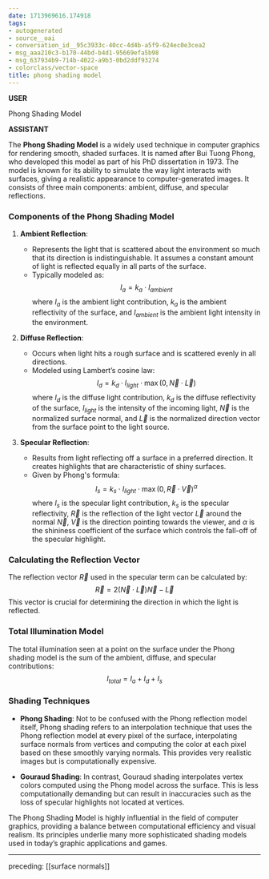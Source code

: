 ```yaml
---
date: 1713969616.174918
tags:
- autogenerated
- source__oai
- conversation_id__95c3933c-40cc-4d4b-a5f9-624ec0e3cea2
- msg_aaa210c3-b170-44bd-b4d1-95669efa5b98
- msg_637934b9-714b-4022-a9b3-0bd2ddf93274
- colorclass/vector-space
title: phong shading model
---
```


**USER**

Phong Shading Model


**ASSISTANT**

The **Phong Shading Model** is a widely used technique in computer graphics for rendering smooth, shaded surfaces. It is named after Bui Tuong Phong, who developed this model as part of his PhD dissertation in 1973. The model is known for its ability to simulate the way light interacts with surfaces, giving a realistic appearance to computer-generated images. It consists of three main components: ambient, diffuse, and specular reflections.

### Components of the Phong Shading Model

1. **Ambient Reflection**:
   - Represents the light that is scattered about the environment so much that its direction is indistinguishable. It assumes a constant amount of light is reflected equally in all parts of the surface.
   - Typically modeled as:
     $$
     I_a = k_a \cdot I_{ambient}
     $$
     where $I_a$ is the ambient light contribution, $k_a$ is the ambient reflectivity of the surface, and $I_{ambient}$ is the ambient light intensity in the environment.

2. **Diffuse Reflection**:
   - Occurs when light hits a rough surface and is scattered evenly in all directions.
   - Modeled using Lambert’s cosine law:
     $$
     I_d = k_d \cdot I_{light} \cdot \max(0, \vec{N} \cdot \vec{L})
     $$
     where $I_d$ is the diffuse light contribution, $k_d$ is the diffuse reflectivity of the surface, $I_{light}$ is the intensity of the incoming light, $\vec{N}$ is the normalized surface normal, and $\vec{L}$ is the normalized direction vector from the surface point to the light source.

3. **Specular Reflection**:
   - Results from light reflecting off a surface in a preferred direction. It creates highlights that are characteristic of shiny surfaces.
   - Given by Phong's formula:
     $$
     I_s = k_s \cdot I_{light} \cdot \max(0, \vec{R} \cdot \vec{V})^{\alpha}
     $$
     where $I_s$ is the specular light contribution, $k_s$ is the specular reflectivity, $\vec{R}$ is the reflection of the light vector $\vec{L}$ around the normal $\vec{N}$, $\vec{V}$ is the direction pointing towards the viewer, and $\alpha$ is the shininess coefficient of the surface which controls the fall-off of the specular highlight.

### Calculating the Reflection Vector

The reflection vector $\vec{R}$ used in the specular term can be calculated by:
$$
\vec{R} = 2(\vec{N} \cdot \vec{L})\vec{N} - \vec{L}
$$
This vector is crucial for determining the direction in which the light is reflected.

### Total Illumination Model

The total illumination seen at a point on the surface under the Phong shading model is the sum of the ambient, diffuse, and specular contributions:
$$
I_{total} = I_a + I_d + I_s
$$

### Shading Techniques

- **Phong Shading**: Not to be confused with the Phong reflection model itself, Phong shading refers to an interpolation technique that uses the Phong reflection model at every pixel of the surface, interpolating surface normals from vertices and computing the color at each pixel based on these smoothly varying normals. This provides very realistic images but is computationally expensive.

- **Gouraud Shading**: In contrast, Gouraud shading interpolates vertex colors computed using the Phong model across the surface. This is less computationally demanding but can result in inaccuracies such as the loss of specular highlights not located at vertices.

The Phong Shading Model is highly influential in the field of computer graphics, providing a balance between computational efficiency and visual realism. Its principles underlie many more sophisticated shading models used in today’s graphic applications and games.


---

preceding: [[surface normals]]